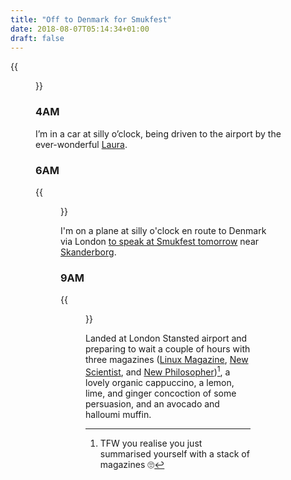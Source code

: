 ```yaml
---
title: "Off to Denmark for Smukfest"
date: 2018-08-07T05:14:34+01:00
draft: false
---
```


{{<figure src="in-car.jpg" alt="Laura (blurred in the background) and me in the car. Photo has a Lomo filter on it." caption="Laura and me, in a car at silly o’clock.">}}

### 4AM

I’m in a car at silly o’clock, being driven to the airport by the ever-wonderful [Laura](https://laurakalbag.com).

### 6AM

{{<figure src="me.jpg" alt="Photo of me on the plane looking sleepless." caption="Me, on a plane at silly o'clock.">}}

I'm on a plane at silly o'clock en route to Denmark via London [to speak at Smukfest tomorrow](https://www.smukfest.dk/musik/kunstnere/verden-ifoelge-vaerten-overvaagningskapitalisme-er-vejen-til-helvede-brolagt-med-likes) near [Skanderborg](https://en.m.wikipedia.org/wiki/Skanderborg).

### 9AM

{{<figure src="mags-and-muffin.jpg" alt="Table top with three magazines: Linux Magazine on top with bits of New Scientist and New Philosopher showing underneath. Partial: coffee cup, lemonade, and muffin." caption="Magazines and muffins FTW!">}}

Landed at London Stansted airport and preparing to wait a couple of hours with three magazines ([Linux Magazine](https://www.linux-magazine.com/), [New Scientist](https://www.newscientist.com/), and [New Philosopher](http://newphilosopher.com/))[^1], a lovely organic cappuccino, a lemon, lime, and ginger concoction of some persuasion, and an avocado and halloumi muffin.


[^1]: TFW you realise you just summarised yourself with a stack of magazines 🙄

